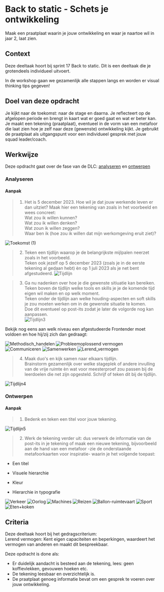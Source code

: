 
# Back to static - Schets je ontwikkeling

Maak een praatplaat waarin je jouw ontwikkeling en waar je naartoe wil in jaar 2, laat zien.

## Context

Deze deeltaak hoort bij sprint 17 Back to static. 
Dit is een deeltaak die je grotendeels individueel uitvoert.

In de workshop gaan we gezamenlijk alle stappen langs en worden er visual thinking tips gegeven!


## Doel van deze opdracht

Je kijkt naar de toekomst: naar de stage en daarna. Je reflecteert op de afgelopen periode en brengt in kaart wat er goed gaat en wat er beter kan.
Je maakt een tekening (praatplaat), eventueel in de vorm van een metafoor die laat zien hoe je zelf naar deze (gewenste) ontwikkeling kijkt.
Je gebruikt de praatplaat als uitgangspunt voor een individueel gesprek met jouw squad leader/coach.


## Werkwijze


Deze opdracht gaat over de fase van de DLC: [analyseren](#analyseren) en [ontwerpen](#ontwerpen)

### Analyseren

#### Aanpak

> 1. Het is 5 december 2023.
Hoe wil je dat jouw werkende leven er dan uitziet?
Maak hier een tekening van zoals in het voorbeeld en wees concreet:  
Wat zou ik willen kunnen?  
Wat zou ik willen denken?  
Wat zoun ik willen zeggen?  
Waar ben ik (hoe zou ik willen dat mijn werkomgeving eruit ziet)?  

![Toekomst (1)](https://user-images.githubusercontent.com/55133339/205493929-63a1f682-2e75-46ac-bfdd-aafe67cd65f3.png)



> 2. Teken een tijdlijn waarop je de belangrijkste mijlpalen neerzet zoals in het voorbeeld.  
Teken ook jezelf op 5 december 2023 (zoals je in de eerste tekening al gedaan hebt) èn op 1 juli 2023 als je net bent afgestudeerd.
![Tijdlijn](https://user-images.githubusercontent.com/55133339/205494311-34cad56b-5362-4110-9c32-0781dc2d7e5f.png)


> 3. Ga nu nadenken over hoe je die gewenste sitiuatie kan bereiken.   
Teken boven de tijdlijn welke tools en skills je je de komende tijd eigen wil maken en op welk moment.  
Teken onder de tijdlijn aan welke houding-aspecten en soft skills je zou moeten werken om in de gewenste situatie te komen.  
Doe dit eventueel op post-its zodat je later de volgorde nog kan aanpassen.  
![Tijdlijn3](https://user-images.githubusercontent.com/55133339/205495504-a32f77a6-6093-4b8f-b9c9-7b7e357a7c02.png)


Bekijk nog eens aan welk niveau een afgestudeerde Frontender moet voldoen en hoe hij/zij zich dan gedraagt:  

![Methodisch_handelen](https://user-images.githubusercontent.com/55133339/205495182-10d1be81-e6a5-4b98-be73-2ebf64cf765b.png)
![Probleemoplossend vermogen](https://user-images.githubusercontent.com/55133339/205495187-a8d1c8f0-73db-4e59-90ad-5f72b070ff62.png)
![Communiceren](https://user-images.githubusercontent.com/55133339/205495188-5605701c-56ed-4586-bd93-24ce8e1b64fe.png)
![Samenwerken](https://user-images.githubusercontent.com/55133339/205495189-6ab903f9-4e01-42ab-8851-d8336271fa51.png)
![Lerend_vermogen](https://user-images.githubusercontent.com/55133339/205495190-44e40c9d-e8d9-471c-92b6-4791c941acfd.png)

> 4. Maak duo's en kijk samen naar elkaars tijdlijn.  
Brainstorm gezamenlijk over welke stageplek of andere invulling van de vrije ruimte èn wat voor meesterproef zou passen bij de leerdoelen die net zijn opgesteld. Schrijf of teken dit bij de tijdlijn.  


![Tijdlijn4](https://user-images.githubusercontent.com/55133339/205496024-1ce94941-e9d6-4a7b-9448-2da631e3bdba.png)



### Ontwerpen

#### Aanpak

> 1. Bedenk en teken een titel voor jouw tekening.  

![Tijdlijn5](https://user-images.githubusercontent.com/55133339/205496335-9cf17502-ee8b-4cba-a057-688e579a6fb7.png)

> 2. Werk de tekening verder uit: dus verwerk de informatie van de post-its in je tekening of maak een nieuwe tekening, bijvoorbeeld aan de hand van een metafoor -zie de onderstaande metafoorkaarten voor inspiratie- waarin je het volgende toepast:  

- Een titel

- Visuele hierarchie

- Kleur

- Hierarchie in typografie






![Verkeer](https://user-images.githubusercontent.com/55133339/200644418-d5565f82-81bf-4a51-a242-9740d09f7b8f.jpg)
![Oorlog](https://user-images.githubusercontent.com/55133339/200644423-e76cfb37-a7a3-44e5-9909-48583bc024a0.jpg)
![Machines](https://user-images.githubusercontent.com/55133339/200644426-7360eeb0-5b83-4b30-becf-78b7991c3a86.jpg)
![Reizen](https://user-images.githubusercontent.com/55133339/200644427-aa4e9afe-7d50-4d25-b19b-d960791d0201.jpg)
![Ballon-ruimtevaart](https://user-images.githubusercontent.com/55133339/200644436-c1af45a0-a2d2-439e-990b-13c2186c2940.jpg)
![Sport](https://user-images.githubusercontent.com/55133339/200644442-83c4311d-fd56-44d5-b2cb-7eea89ab311a.jpg)
![Eten+koken](https://user-images.githubusercontent.com/55133339/200650123-ce8e0927-831f-4bef-a00b-92605576c556.jpg)






## Criteria


Deze deeltaak hoort bij het gedragscriterium:  
Lerend vermogen: Kent eigen capaciteiten en beperkingen, waardeert het vermogen van anderen en maakt dit bespreekbaar.

Deze opdracht is done als:

- Er duidelijk aandacht is besteed aan de tekening, lees: geen koffievlekken, gevouwen hoeken etc.
- De tekening leesbaar en overzichtelijk is.
- De praatplaat genoeg informatie bevat om een gesprek te voeren over jouw ontwikkeling.
